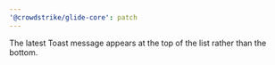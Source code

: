 ```yaml
---
'@crowdstrike/glide-core': patch
---
```


The latest Toast message appears at the top of the list rather than the bottom.
